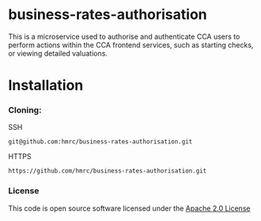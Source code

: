 # business-rates-authorisation

This is a microservice used to authorise and authenticate CCA users to perform actions within the CCA frontend services, such as starting checks, or viewing detailed valuations.

# Installation

### Cloning:

SSH
```
git@github.com:hmrc/business-rates-authorisation.git
```
HTTPS
```
https://github.com/hmrc/business-rates-authorisation.git
```
 
### License

This code is open source software licensed under the [Apache 2.0 License]("http://www.apache.org/licenses/LICENSE-2.0.html")
 
